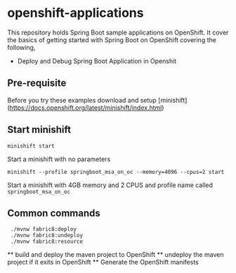 # openshift-applications

This repository holds Spring Boot sample applications on OpenShift. It cover the basics of getting started with Spring Boot on OpenShift covering the following,

* Deploy and Debug Spring Boot Application in Openshit

## Pre-requisite
Before you try these examples download and setup [minishift] (https://docs.openshift.org/latest/minishift/index.html)

## Start minishift
```
minishift start 
```
Start a minishift with no parameters

```
minishift --profile springboot_msa_on_oc --memory=4096 --cpus=2 start
```
Start a minishift with 4GB memory and 2 CPUS and profile name called `springboot_msa_on_oc`

## Common commands

```
 ./mvnw fabric8:deploy 
 ./mvnw fabric8:undeploy 
 ./mvnw fabric8:resource 
```

** build and deploy the maven project to OpenShift
** undeploy the maven project if it exits in OpenShift
** Generate the OpenShift manifests

